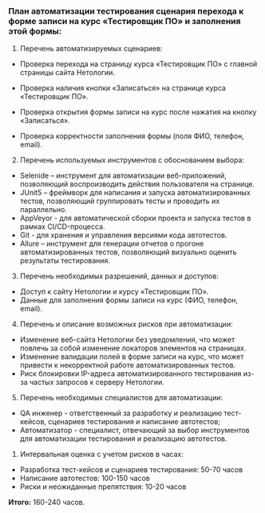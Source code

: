 ### План автоматизации тестирования сценария перехода к форме записи на курс «Тестировщик ПО» и заполнения этой формы:



1. Перечень автоматизируемых сценариев:
   
 - Проверка перехода на страницу курса «Тестировщик ПО» с главной страницы сайта Нетологии.

- Проверка наличия кнопки «Записаться» на странице курса «Тестировщик ПО».
- Проверка открытия формы записи на курс после нажатия на кнопку «Записаться».
- Проверка корректности заполнения формы (поля ФИО, телефон, email).
2. Перечень используемых инструментов с обоснованием выбора:
   

- Selenide – инструмент для автоматизации веб-приложений, позволяющий воспроизводить действия пользователя на странице.
- JUnit5 – фреймворк для написания и запуска автоматизированных тестов, позволяющий группировать тесты и проводить их параллельно.
- AppVeyor - для автоматической сборки проекта и запуска тестов в рамках CI/CD-процесса.
- Git - для хранения и управления версиями кода автотестов.
- Allure – инструмент для генерации отчетов о прогоне автоматизированных тестов, позволяющий визуально оценить результаты тестирования.


3. Перечень необходимых разрешений, данных и доступов:


- Доступ к сайту Нетологии и курсу «Тестировщик ПО».
- Данные для заполнения формы записи на курс (ФИО, телефон, email).


4. Перечень и описание возможных рисков при автоматизации:


- Изменение веб-сайта Нетологии без уведомления, что может повлечь за собой изменение локаторов элементов на страницах.
- Изменение валидации полей в форме записи на курс, что может привести к некорректной работе автоматизированных тестов.
- Риск блокировки IP-адреса автоматизированного тестирования из-за частых запросов к серверу Нетологии.


5. Перечень необходимых специалистов для автоматизации:


- QA инженер -  ответственный за разработку и реализацию тест-кейсов, сценариев тестирования и написание автотестов;
- Автоматизатор - специалист, отвечающий за выбор инструментов для автоматизации тестирования и реализацию автотестов.
  
1. Интервальная оценка с учетом рисков в часах:

- Разработка тест-кейсов и сценариев тестирования: 50-70 часов
- Написание автотестов: 100-150 часов
- Риски и неожиданные препятствия: 10-20 часов

**Итого:** 160-240 часов.